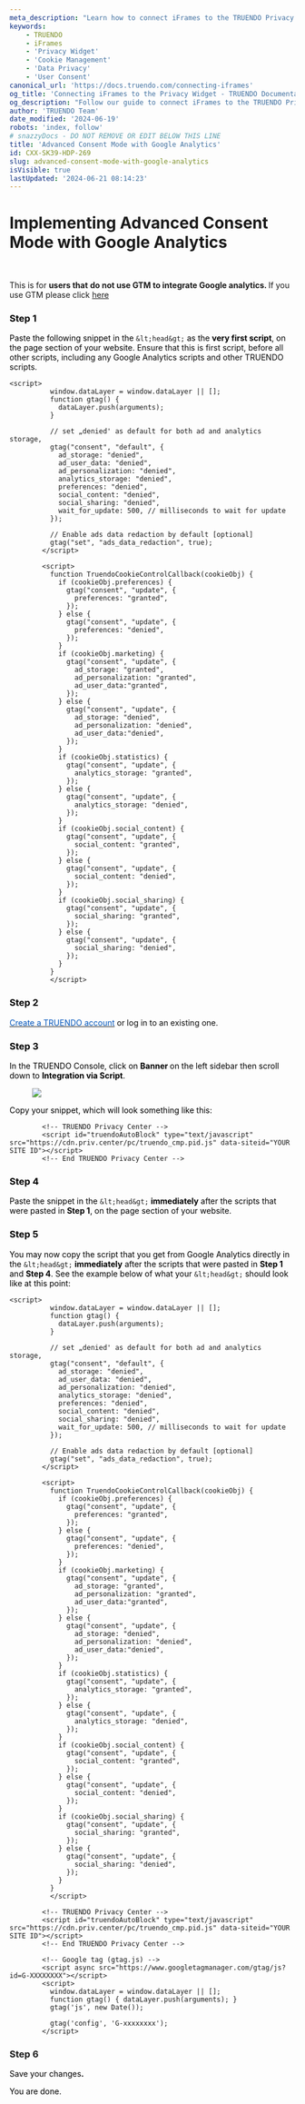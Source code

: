 ```yaml
---
meta_description: "Learn how to connect iFrames to the TRUENDO Privacy Widget. Add necessary attributes to ensure proper cookie control and user consent. Last updated June 19, 2024.\n"
keywords:
    - TRUENDO
    - iFrames
    - 'Privacy Widget'
    - 'Cookie Management'
    - 'Data Privacy'
    - 'User Consent'
canonical_url: 'https://docs.truendo.com/connecting-iframes'
og_title: 'Connecting iFrames to the Privacy Widget - TRUENDO Documentation'
og_description: "Follow our guide to connect iFrames to the TRUENDO Privacy Widget. Ensure proper cookie control and user consent with the necessary attributes.\n"
author: 'TRUENDO Team'
date_modified: '2024-06-19'
robots: 'index, follow'
# snazzyDocs - DO NOT REMOVE OR EDIT BELOW THIS LINE
title: 'Advanced Consent Mode with Google Analytics'
id: CXX-SK39-HDP-269
slug: advanced-consent-mode-with-google-analytics
isVisible: true
lastUpdated: '2024-06-21 08:14:23'
---
```

# **Implementing Advanced Consent Mode with Google Analytics**

<br />

<div class="sd-callout" data-callout-type="alert"><p>This is for <strong>users that</strong> <strong>do not use GTM to integrate Google analytics. </strong>If you use GTM please click <a href="http:#?target=RRK-AEO3-EIM-GWV" target="_self">here</a></p></div>

### **<span style="color:black;">Step 1</span>**

<span style="color:black;">Paste the following snippet in the </span> `&lt;head&gt;` <span style="color:black;">as the </span> **<span style="color:black;">very first script</span>**<span style="color:black;">, on the page section of your website. </span> <span style="color:#0A0A0A;">Ensure that this is first script, before all other scripts, including any Google Analytics scripts and other TRUENDO scripts.</span>

```
<script>
          window.dataLayer = window.dataLayer || [];
          function gtag() {
            dataLayer.push(arguments);
          }

          // set „denied' as default for both ad and analytics storage,
          gtag("consent", "default", {
            ad_storage: "denied",
            ad_user_data: "denied",
            ad_personalization: "denied",
            analytics_storage: "denied",
            preferences: "denied",
            social_content: "denied",
            social_sharing: "denied",
            wait_for_update: 500, // milliseconds to wait for update
          });

          // Enable ads data redaction by default [optional]
          gtag("set", "ads_data_redaction", true);
        </script>

        <script>
          function TruendoCookieControlCallback(cookieObj) {
            if (cookieObj.preferences) {
              gtag("consent", "update", {
                preferences: "granted",
              });
            } else {
              gtag("consent", "update", {
                preferences: "denied",
              });
            }
            if (cookieObj.marketing) {
              gtag("consent", "update", {
                ad_storage: "granted",
                ad_personalization: "granted",
                ad_user_data:"granted",
              });
            } else {
              gtag("consent", "update", {
                ad_storage: "denied",
                ad_personalization: "denied",
                ad_user_data:"denied",
              });
            }
            if (cookieObj.statistics) {
              gtag("consent", "update", {
                analytics_storage: "granted",
              });
            } else {
              gtag("consent", "update", {
                analytics_storage: "denied",
              });
            }
            if (cookieObj.social_content) {
              gtag("consent", "update", {
                social_content: "granted",
              });
            } else {
              gtag("consent", "update", {
                social_content: "denied",
              });
            }
            if (cookieObj.social_sharing) {
              gtag("consent", "update", {
                social_sharing: "granted",
              });
            } else {
              gtag("consent", "update", {
                social_sharing: "denied",
              });
            }
          }
          </script>
```

### **<span style="color:black;">Step 2</span>**

[<span style="color:#0055BB;">Create a TRUENDO account</span>](https://console.truendo.com/) <span style="color:#0A0A0A;">or log in to an existing one.</span>

### **<span style="color:black;">Step 3</span>**

<span style="color:black;">In the TRUENDO Console, click on </span> **<span style="color:black;">Banner </span>** <span style="color:black;">on the left sidebar then scroll down to </span> **<span style="color:black;">Integration via Script</span>**<span style="color:black;">.</span>

<figure><img src="https://app.snazzydocs.com/storage/users/hEfI2V55cVTdM5ty/docs/G2IomO8914MUXZZJ/images/0jE3PoizxpZ6KjGnGT3l.png"></figure>

<span style="color:black;">Copy your snippet, which will look something like this:</span>

```
        <!-- TRUENDO Privacy Center -->
        <script id="truendoAutoBlock" type="text/javascript" src="https://cdn.priv.center/pc/truendo_cmp.pid.js" data-siteid="YOUR SITE ID"></script>
        <!-- End TRUENDO Privacy Center -->
```

### **<span style="color:black;">Step 4</span>**

<span style="color:black;">Paste the snippet in the </span> `&lt;head&gt;` **<span style="color:black;">immediately</span>** <span style="color:black;">after the scripts that were pasted in </span> **<span style="color:black;">Step 1</span>**<span style="color:black;">, on the page section of your website.</span>

### **<span style="color:black;">Step 5</span>**

<span style="color:black;">You may now copy the script that you get from Google Analytics directly in the </span> `&lt;head&gt;` **<span style="color:black;">immediately</span>** <span style="color:black;">after the scripts that were pasted in </span> **<span style="color:black;">Step 1 </span>** <span style="color:black;">and</span> **<span style="color:black;">Step 4</span>**<span style="color:black;">. See the example below of what your </span> `&lt;head&gt;` <span style="color:black;">should look like at this point:</span>

```
<script>
          window.dataLayer = window.dataLayer || [];
          function gtag() {
            dataLayer.push(arguments);
          }

          // set „denied' as default for both ad and analytics storage,
          gtag("consent", "default", {
            ad_storage: "denied",
            ad_user_data: "denied",
            ad_personalization: "denied",
            analytics_storage: "denied",
            preferences: "denied",
            social_content: "denied",
            social_sharing: "denied",
            wait_for_update: 500, // milliseconds to wait for update
          });

          // Enable ads data redaction by default [optional]
          gtag("set", "ads_data_redaction", true);
        </script>

        <script>
          function TruendoCookieControlCallback(cookieObj) {
            if (cookieObj.preferences) {
              gtag("consent", "update", {
                preferences: "granted",
              });
            } else {
              gtag("consent", "update", {
                preferences: "denied",
              });
            }
            if (cookieObj.marketing) {
              gtag("consent", "update", {
                ad_storage: "granted",
                ad_personalization: "granted",
                ad_user_data:"granted",
              });
            } else {
              gtag("consent", "update", {
                ad_storage: "denied",
                ad_personalization: "denied",
                ad_user_data:"denied",
              });
            }
            if (cookieObj.statistics) {
              gtag("consent", "update", {
                analytics_storage: "granted",
              });
            } else {
              gtag("consent", "update", {
                analytics_storage: "denied",
              });
            }
            if (cookieObj.social_content) {
              gtag("consent", "update", {
                social_content: "granted",
              });
            } else {
              gtag("consent", "update", {
                social_content: "denied",
              });
            }
            if (cookieObj.social_sharing) {
              gtag("consent", "update", {
                social_sharing: "granted",
              });
            } else {
              gtag("consent", "update", {
                social_sharing: "denied",
              });
            }
          }
          </script>

        <!-- TRUENDO Privacy Center -->
        <script id="truendoAutoBlock" type="text/javascript" src="https://cdn.priv.center/pc/truendo_cmp.pid.js" data-siteid="YOUR SITE ID"></script>
        <!-- End TRUENDO Privacy Center -->

        <!-- Google tag (gtag.js) -->
        <script async src="https://www.googletagmanager.com/gtag/js?id=G-XXXXXXXX"></script>
        <script>
          window.dataLayer = window.dataLayer || [];
          function gtag() { dataLayer.push(arguments); }
          gtag('js', new Date());

          gtag('config', 'G-xxxxxxxx');
        </script>
```

### Step 6

<span style="color:black;">Save your changes</span>**<span style="color:black;">.</span>**

<span style="color:black;">You are done.</span>